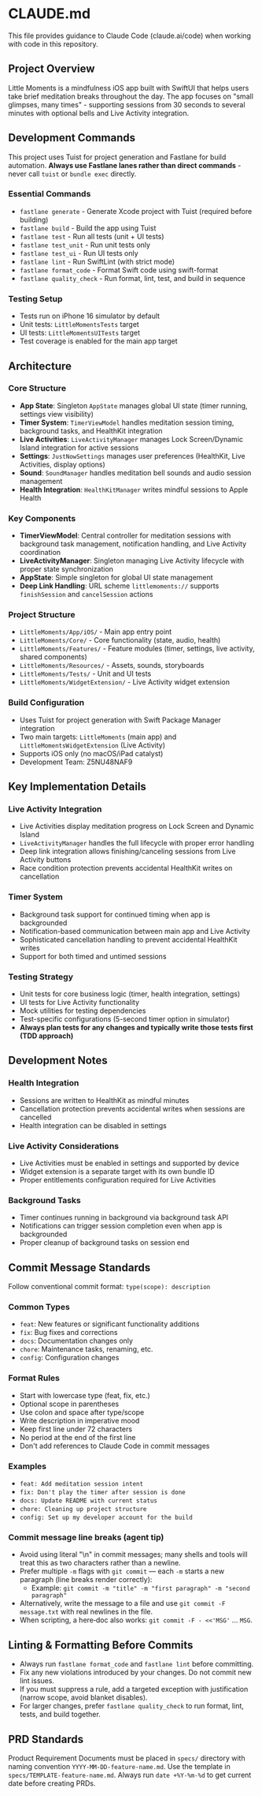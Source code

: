 # CLAUDE.md

This file provides guidance to Claude Code (claude.ai/code) when working with code in this repository.

## Project Overview

Little Moments is a mindfulness iOS app built with SwiftUI that helps users take brief meditation breaks throughout the day. The app focuses on "small glimpses, many times" - supporting sessions from 30 seconds to several minutes with optional bells and Live Activity integration.

## Development Commands

This project uses Tuist for project generation and Fastlane for build automation. **Always use Fastlane lanes rather than direct commands** - never call `tuist` or `bundle exec` directly.

### Essential Commands
- `fastlane generate` - Generate Xcode project with Tuist (required before building)
- `fastlane build` - Build the app using Tuist
- `fastlane test` - Run all tests (unit + UI tests)
- `fastlane test_unit` - Run unit tests only
- `fastlane test_ui` - Run UI tests only
- `fastlane lint` - Run SwiftLint (with strict mode)
- `fastlane format_code` - Format Swift code using swift-format
- `fastlane quality_check` - Run format, lint, test, and build in sequence

### Testing Setup
- Tests run on iPhone 16 simulator by default
- Unit tests: `LittleMomentsTests` target
- UI tests: `LittleMomentsUITests` target
- Test coverage is enabled for the main app target

## Architecture

### Core Structure
- **App State**: Singleton `AppState` manages global UI state (timer running, settings view visibility)
- **Timer System**: `TimerViewModel` handles meditation session timing, background tasks, and HealthKit integration
- **Live Activities**: `LiveActivityManager` manages Lock Screen/Dynamic Island integration for active sessions
- **Settings**: `JustNowSettings` manages user preferences (HealthKit, Live Activities, display options)
- **Sound**: `SoundManager` handles meditation bell sounds and audio session management
- **Health Integration**: `HealthKitManager` writes mindful sessions to Apple Health

### Key Components
- **TimerViewModel**: Central controller for meditation sessions with background task management, notification handling, and Live Activity coordination
- **LiveActivityManager**: Singleton managing Live Activity lifecycle with proper state synchronization
- **AppState**: Simple singleton for global UI state management
- **Deep Link Handling**: URL scheme `littlemoments://` supports `finishSession` and `cancelSession` actions

### Project Structure
- `LittleMoments/App/iOS/` - Main app entry point
- `LittleMoments/Core/` - Core functionality (state, audio, health)
- `LittleMoments/Features/` - Feature modules (timer, settings, live activity, shared components)
- `LittleMoments/Resources/` - Assets, sounds, storyboards
- `LittleMoments/Tests/` - Unit and UI tests
- `LittleMoments/WidgetExtension/` - Live Activity widget extension

### Build Configuration
- Uses Tuist for project generation with Swift Package Manager integration
- Two main targets: `LittleMoments` (main app) and `LittleMomentsWidgetExtension` (Live Activity)
- Supports iOS only (no macOS/iPad catalyst)
- Development Team: Z5NU48NAF9

## Key Implementation Details

### Live Activity Integration
- Live Activities display meditation progress on Lock Screen and Dynamic Island
- `LiveActivityManager` handles the full lifecycle with proper error handling
- Deep link integration allows finishing/canceling sessions from Live Activity buttons
- Race condition protection prevents accidental HealthKit writes on cancellation

### Timer System
- Background task support for continued timing when app is backgrounded
- Notification-based communication between main app and Live Activity
- Sophisticated cancellation handling to prevent accidental HealthKit writes
- Support for both timed and untimed sessions

### Testing Strategy
- Unit tests for core business logic (timer, health integration, settings)
- UI tests for Live Activity functionality
- Mock utilities for testing dependencies
- Test-specific configurations (5-second timer option in simulator)
- **Always plan tests for any changes and typically write those tests first (TDD approach)**

## Development Notes

### Health Integration
- Sessions are written to HealthKit as mindful minutes
- Cancellation protection prevents accidental writes when sessions are cancelled
- Health integration can be disabled in settings

### Live Activity Considerations
- Live Activities must be enabled in settings and supported by device
- Widget extension is a separate target with its own bundle ID
- Proper entitlements configuration required for Live Activities

### Background Tasks
- Timer continues running in background via background task API
- Notifications can trigger session completion even when app is backgrounded
- Proper cleanup of background tasks on session end

## Commit Message Standards

Follow conventional commit format: `type(scope): description`

### Common Types
- `feat`: New features or significant functionality additions
- `fix`: Bug fixes and corrections
- `docs`: Documentation changes only
- `chore`: Maintenance tasks, renaming, etc.
- `config`: Configuration changes

### Format Rules
- Start with lowercase type (feat, fix, etc.)
- Optional scope in parentheses
- Use colon and space after type/scope
- Write description in imperative mood
- Keep first line under 72 characters
- No period at the end of the first line
- Don't add references to Claude Code in commit messages

### Examples
- `feat: Add meditation session intent`
- `fix: Don't play the timer after session is done`
- `docs: Update README with current status`
- `chore: Cleaning up project structure`
- `config: Set up my developer account for the build`

### Commit message line breaks (agent tip)
- Avoid using literal "\n" in commit messages; many shells and tools will treat this as two characters rather than a newline.
- Prefer multiple `-m` flags with `git commit` — each `-m` starts a new paragraph (line breaks render correctly):
  - Example: `git commit -m "title" -m "first paragraph" -m "second paragraph"`
- Alternatively, write the message to a file and use `git commit -F message.txt` with real newlines in the file.
- When scripting, a here‑doc also works: `git commit -F - <<'MSG'` … `MSG`.

## Linting & Formatting Before Commits

- Always run `fastlane format_code` and `fastlane lint` before committing.
- Fix any new violations introduced by your changes. Do not commit new lint issues.
- If you must suppress a rule, add a targeted exception with justification (narrow scope, avoid blanket disables).
- For larger changes, prefer `fastlane quality_check` to run format, lint, tests, and build together.

## PRD Standards

Product Requirement Documents must be placed in `specs/` directory with naming convention `YYYY-MM-DD-feature-name.md`. Use the template in `specs/TEMPLATE-feature-name.md`. Always run `date +%Y-%m-%d` to get current date before creating PRDs.
